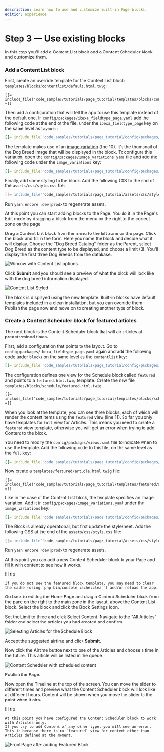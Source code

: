 ```yaml
---
description: Learn how to use and customize built-in Page blocks.
edition: experience
---
```


# Step 3 — Use existing blocks

In this step you'll add a Content List block and a Content Scheduler block and customize them.

### Add a Content List block

First, create an override template for the Content List block: `templates/blocks/contentlist/default.html.twig`:

``` html+twig hl_lines="10"
[[= include_file('code_samples/tutorials/page_tutorial/templates/blocks/contentlist/default.html.twig') =]]
```

Then add a configuration that will tell the app to use this template instead of the default one.
In `config/packages/ibexa_fieldtype_page.yaml` add the following code at the end of the file, under the `ibexa_fieldtype_page` key on the same level as `layouts`:

``` yaml
[[= include_file('code_samples/tutorials/page_tutorial/config/packages/ibexa_fieldtype_page.yaml', 13, 19) =]]
```

The template makes use of an [image variation](images.md) (line 10).
it's the thumbnail of the Dog Breed image that will be displayed in the block.
To configure this variation, open the `config/packages/image_variations.yaml` file and add the following code under the `image_variations` key:

``` yaml
[[= include_file('code_samples/tutorials/page_tutorial/config/packages/image_variations.yaml', 13, 18) =]]
```

Finally, add some styling to the block. Add the following CSS to the end of the `assets/css/style.css` file:

``` css
[[= include_file('code_samples/tutorials/page_tutorial/assets/css/style.css', 153, 176) =]]
```

Run `yarn encore <dev|prod>` to regenerate assets.

At this point you can start adding blocks to the Page.
You do it in the Page's Edit mode by dragging a block from the menu on the right to the correct zone on the page.

Drag a Content List block from the menu to the left zone on the page.
Click the block and fill in the form. Here you name the block and decide what it will display.
Choose the "Dog Breed Catalog" folder as the Parent, select Dog Breed as the content type to be displayed, and choose a limit (3).
You'll display the first three Dog Breeds from the database.

![Window with Content List options](enterprise_tut_content_list_window.png)

Click **Submit** and you should see a preview of what the block will look like with the dog breed information displayed.

![Content List Styled](enterprise_tut_content_list_styled.png "Content List Styled")

The block is displayed using the new template.
Built-in blocks have default templates included in a clean installation, but you can override them.
Publish the page now and move on to creating another type of block.

### Create a Content Scheduler block for featured articles

The next block is the Content Scheduler block that will air articles at predetermined times.

First, add a configuration that points to the layout. Go to `config/packages/ibexa_fieldtype_page.yaml` again and add the following code under `blocks` on the same level as the `contentlist` key:

``` yaml
[[= include_file('code_samples/tutorials/page_tutorial/config/packages/ibexa_fieldtype_page.yaml', 19, 24) =]]
```

The configuration defines one view for the Schedule block called `featured` and points to a `featured.html.twig` template.
Create the new file `templates/blocks/schedule/featured.html.twig`:

``` html+twig hl_lines="11"
[[= include_file('code_samples/tutorials/page_tutorial/templates/blocks/schedule/featured.html.twig') =]]
```

When you look at the template, you can see three blocks, each of which will render the content items using the `featured` view (line 11).
So far you only have templates for `full` view for Articles. This means you need to create a `featured` view template,
otherwise you will get an error when trying to add Content to the block.

You need to modify the `config/packages/views.yaml` file to indicate when to use the template.
Add the following code to this file, on the same level as the `full` key:

``` yaml
[[= include_file('code_samples/tutorials/page_tutorial/config/packages/views.yaml', 39, 44) =]]
```

Now create a `templates/featured/article.html.twig` file:

``` html+twig
[[= include_file('code_samples/tutorials/page_tutorial/templates/featured/article.html.twig') =]]
```

Like in the case of the Content List block, the template specifies an image variation.
Add it in `config/packages/image_variations.yaml` under the `image_variations` key:

``` yaml
[[= include_file('code_samples/tutorials/page_tutorial/config/packages/image_variations.yaml', 18, 22) =]]
```

The Block is already operational, but first update the stylesheet. Add the following CSS at the end of the `assets/css/style.css` file:

``` css
[[= include_file('code_samples/tutorials/page_tutorial/assets/css/style.css', 177, 207) =]]
```

Run `yarn encore <dev|prod>` to regenerate assets.

At this point you can add a new Content Scheduler block to your Page and fill it with content to see how it works.

!!! tip

    If you do not see the featured block template, you may need to clear the cache (using `php bin/console cache:clear`) and/or reload the app.

Go back to editing the Home Page and drag a Content Scheduler block from the pane on the right to the main zone in the layout, above the Content List block.
Select the block and click the Block Settings icon.

Set the Limit to three and click Select Content.
Navigate to the "All Articles" folder and select the articles you had created and confirm.

![Selecting Articles for the Schedule Block](enterprise_tut_select_articles.png)

Accept the suggested airtime and click **Submit**.

Now click the Airtime button next to one of the Articles and choose a time in the future.
This article will be listed in the queue.

![Content Scheduler with scheduled content](enterprise_tut_choosing_airtime.png)

Publish the Page.

Now open the Timeline at the top of the screen.
You can move the slider to different times and preview what the Content Scheduler block will look like at different hours.
Content will be shown when you move the slider to the point when it airs.

!!! tip

    At this point you have configured the Content Scheduler block to work with Articles only.
    If you try to add Content of any other type, you will see an error.
    This is because there is no `featured` view for content other than Articles defined at the moment.

![Front Page after adding Featured Block](enterprise_tut_page_with_featured_articles.png "Front Page after adding Featured Block")
